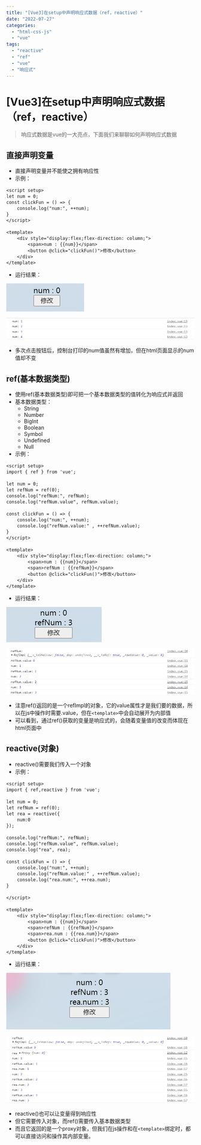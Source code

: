 ```yaml
---
title: "[Vue3]在setup中声明响应式数据（ref，reactive）"
date: "2022-07-27"
categories: 
  - "html-css-js"
  - "vue"
tags: 
  - "reactive"
  - "ref"
  - "vue"
  - "响应式"
---
```

# [Vue3]在setup中声明响应式数据（ref，reactive）

> 响应式数据是vue的一大亮点，下面我们来聊聊如何声明响应式数据

## 直接声明变量

- 直接声明变量并不能使之拥有响应性
- 示例：

```
<script setup>
let num = 0;
const clickFun = () => {
    console.log("num:", ++num);
}
</script>

<template>
    <div style="display:flex;flex-direction: column;">
        <span>num : {{num}}</span>
        <button @click="clickFun()">修改</button>
    </div>
</template>
```

- 运行结果：

![](images/image-10.png)

![](images/image-11.png)

- 多次点击按钮后，控制台打印的num值虽然有增加，但在html页面显示的num值却不变

## ref(基本数据类型)

- 使用ref(基本数据类型)即可把一个基本数据类型的值转化为响应式并返回
- 基本数据类型：
    - String
    - Number
    - BigInt
    - Boolean
    - Symbol
    - Undefined
    - Null
- 示例：

```
<script setup>
import { ref } from 'vue';

let num = 0;
let refNum = ref(0);
console.log("refNum:", refNum);
console.log("refNum.value", refNum.value);

const clickFun = () => {
    console.log("num:", ++num);
    console.log("refNum.value:" , ++refNum.value);
}
</script>

<template>
    <div style="display:flex;flex-direction: column;">
        <span>num : {{num}}</span>
        <span>refNum : {{refNum}}</span>
        <button @click="clickFun()">修改</button>
    </div>
</template>
```

- 运行结果：

![](images/image-12.png)

![](images/image-13.png)

- 注意ref()返回的是一个refImpl的对象，它的value属性才是我们要的数据，所以在js中操作时需要.value，但在`<template>`中会自动展开为内部值
- 可以看到，通过ref()获取的变量是响应式的，会随着变量值的改变而体现在html页面中

## reactive(对象)

- reactive()需要我们传入一个对象
- 示例：

```
<script setup>
import { ref,reactive } from 'vue';

let num = 0;
let refNum = ref(0);
let rea = reactive({
    num:0
});

console.log("refNum:", refNum);
console.log("refNum.value", refNum.value);
console.log("rea", rea);

const clickFun = () => {
    console.log("num:", ++num);
    console.log("refNum.value:" , ++refNum.value);
    console.log("rea.num:", ++rea.num);
}

</script>

<template>
    <div style="display:flex;flex-direction: column;">
        <span>num : {{num}}</span>
        <span>refNum : {{refNum}}</span>
        <span>rea.num : {{rea.num}}</span>
        <button @click="clickFun()">修改</button>
    </div>
</template>
```

- 运行结果：

![](images/image-15.png)

![](images/image-17.png)

- reactive()也可以让变量得到响应性
- 但它需要传入对象，而ref()需要传入基本数据类型
- 而且它返回的是一个proxy对象，但我们在js操作和在`<template>`绑定时，都可以直接访问和操作其内部变量。
